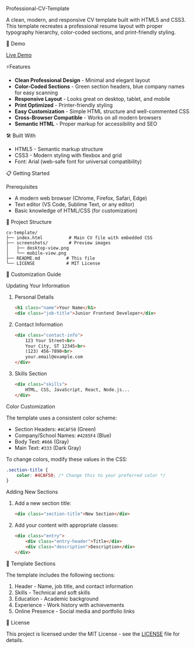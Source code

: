 Professional-CV-Template

A clean, modern, and responsive CV template built with HTML5 and CSS3. This template recreates a professional resume layout with proper typography hierarchy, color-coded sections, and print-friendly styling.

🚀 Demo

[Live Demo](https://stackdevsoftware.github.io/cv-template)

⚡️Features

- **Clean Professional Design** - Minimal and elegant layout
- **Color-Coded Sections** - Green section headers, blue company names for easy scanning
- **Responsive Layout** - Looks great on desktop, tablet, and mobile
- **Print Optimized** - Printer-friendly styling
- **Easy Customization** - Simple HTML structure and well-commented CSS
- **Cross-Browser Compatible** - Works on all modern browsers
- **Semantic HTML** - Proper markup for accessibility and SEO

🛠️ Built With

- HTML5 - Semantic markup structure
- CSS3 - Modern styling with flexbox and grid
- Font: Arial (web-safe font for universal compatibility)

📋 Getting Started

Prerequisites

- A modern web browser (Chrome, Firefox, Safari, Edge)
- Text editor (VS Code, Sublime Text, or any editor)
- Basic knowledge of HTML/CSS (for customization)

📁 Project Structure

```
cv-template/
├── index.html          # Main CV file with embedded CSS
├── screenshots/        # Preview images
│   ├── desktop-view.png
│   └── mobile-view.png
├── README.md          # This file
└── LICENSE            # MIT License
```

🎨 Customization Guide

Updating Your Information

1. Personal Details
   ```html
   <h1 class="name">Your Name</h1>
   <div class="job-title">Junior Frontend Developer</div>
   ```

2. Contact Information
   ```html
   <div class="contact-info">
       123 Your Street<br>
       Your City, ST 12345<br>
       (123) 456-7890<br>
       your.email@example.com
   </div>
   ```

3. Skills Section
   ```html
   <div class="skills">
       HTML, CSS, JavaScript, React, Node.js...
   </div>
   ```

Color Customization

The template uses a consistent color scheme:

- Section Headers: `#4CAF50` (Green)
- Company/School Names: `#4285F4` (Blue)  
- Body Text: `#666` (Gray)
- Main Text: `#333` (Dark Gray)

To change colors, modify these values in the CSS:

```css
.section-title {
    color: #4CAF50; /* Change this to your preferred color */
}
```

Adding New Sections

1. Add a new section title:
   ```html
   <div class="section-title">New Section</div>
   ```

2. Add your content with appropriate classes:
   ```html
   <div class="entry">
       <div class="entry-header">Title</div>
       <div class="description">Description</div>
   </div>
   ```

📄 Template Sections

The template includes the following sections:

1. Header - Name, job title, and contact information
2. Skills - Technical and soft skills
3. Education - Academic background
4. Experience - Work history with achievements
5. Online Presence - Social media and portfolio links

📄 License

This project is licensed under the MIT License - see the [LICENSE](LICENSE) file for details.